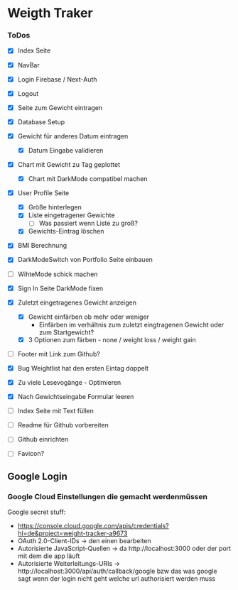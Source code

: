 # Weigth Traker


### ToDos
- [x] Index Seite
- [x] NavBar
- [x] Login Firebase / Next-Auth
- [x] Logout
- [x] Seite zum Gewicht eintragen
- [x] Database Setup
- [x] Gewicht für anderes Datum eintragen
  - [x] Datum Eingabe validieren
- [x] Chart mit Gewicht zu Tag geplottet
  - [x] Chart mit DarkMode compatibel machen
- [x] User Profile Seite
  - [x] Größe hinterlegen
  - [x] Liste eingetragener Gewichte
    - [ ] Was passiert wenn Liste zu groß?
  - [x] Gewichts-Eintrag löschen
- [x] BMI Berechnung
- [x] DarkModeSwitch von Portfolio Seite einbauen
- [ ] WihteMode schick machen
- [x] Sign In Seite DarkMode fixen
- [x] Zuletzt eingetragenes Gewicht anzeigen
  - [x] Gewicht einfärben ob mehr oder weniger
    - Einfärben im verhältnis zum zuletzt eingtragenen Gewicht oder zum Startgewicht?
  - [x] 3 Optionen zum färben - none / weight loss / weight gain
- [ ] Footer mit Link zum Github?
- [x] Bug Weightlist hat den ersten Eintag doppelt
- [x] Zu viele Lesevogänge - Optimieren
- [x] Nach Gewichtseingabe Formular leeren
- [ ] Index Seite mit Text füllen
- [ ] Readme für Github vorbereiten
- [ ] Github einrichten
- [ ] Favicon?


## Google Login 
### Google Cloud Einstellungen die gemacht werdenmüssen

 Google secret stuff:
 - https://console.cloud.google.com/apis/credentials?hl=de&project=weight-tracker-a9673
  - OAuth 2.0-Client-IDs -> den einen bearbeiten
  - Autorisierte JavaScript-Quellen -> da http://localhost:3000 oder der port mit dem die app läuft
  - Autorisierte Weiterleitungs-URIs -> http://localhost:3000/api/auth/callback/google
  bzw das was google sagt wenn der login nicht geht welche url authorisiert werden muss